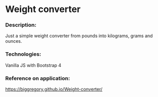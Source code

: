 # Weight converter

### Description:
Just a simple weight converter from pounds into kilograms, grams and ounces.

### Technologies:
Vanilla JS with Bootstrap 4

### Reference on application:
<https://biggregory.github.io/Weight-converter/>
